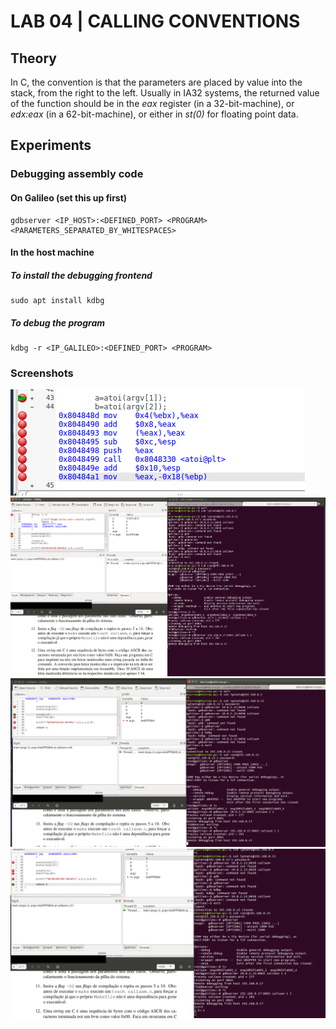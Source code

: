 # LAB 04 | CALLING CONVENTIONS

## Theory

In C, the convention is that the parameters are placed by value into the stack, from the right to the left.
Usually in IA32 systems, the returned value of the function should be in the *eax* register (in a 32-bit-machine), 
or *edx:eax* (in a 62-bit-machine), or either in *st(0)* for floating point data.

## Experiments

### Debugging assembly code

#### On Galileo (set this up first)
```
gdbserver <IP_HOST>:<DEFINED_PORT> <PROGRAM> <PARAMETERS_SEPARATED_BY_WHITESPACES>
```

#### In the host machine

##### To install the debugging frontend
```
sudo apt install kdbg
```

##### To debug the program
```
kdbg -r <IP_GALILEO>:<DEFINED_PORT> <PROGRAM>
```

### Screenshots

![1](resources/debugging-asm-code.png)
![2](resources/Lab-04-debugging-kdbg.png)
![3](resources/debugging-pt2.png)
![4](resources/debugging-callasm-end.png)
